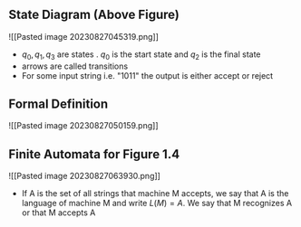 ## State Diagram (Above Figure)

![[Pasted image 20230827045319.png]]

 - $q_0, q_1, q_3$ are states . $q_0$ is the start state and $q_2$ is the final state
- arrows are called transitions 
- For some input string i.e. "1011" the output is either accept or reject

## Formal Definition
![[Pasted image 20230827050159.png]]

## Finite Automata for Figure 1.4
![[Pasted image 20230827063930.png]]

- If A is the set of all strings that machine M accepts, we say that A is the language of machine M and write $L(M) = A$. We say that M recognizes A or that M accepts A


